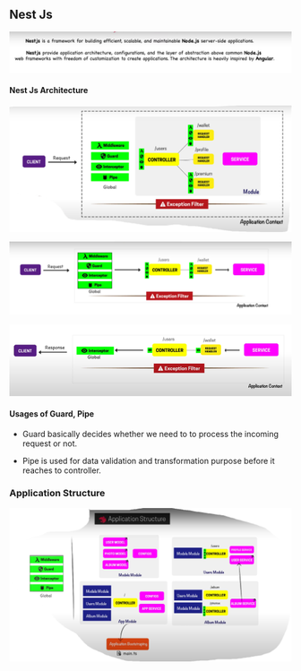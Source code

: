 ## Nest Js

![alt text](image.png)

#### Nest Js Architecture

![alt text](image-2.png)

![alt text](image-3.png)

![alt text](image-4.png)

#### Usages of Guard, Pipe

- Guard basically decides whether we need to to process the incoming request or not.

- Pipe is used for data validation and transformation purpose before it reaches to controller.

### Application Structure 

![alt text](image-5.png)